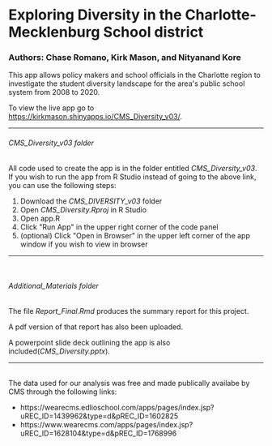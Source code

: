 # Exploring Diversity in the Charlotte-Mecklenburg School district

### Authors: Chase Romano, Kirk Mason, and Nityanand Kore

This app allows policy makers and school officials in the Charlotte region to investigate the student diversity landscape for 
the area's public school system from 2008 to 2020.

To view the live app go to https://kirkmason.shinyapps.io/CMS_Diversity_v03/.

<hr>

<h6>CMS_Diversity_v03 folder</h6>

All code used to create the app is in the folder entitled <em>CMS_Diversity_v03</em>. If you wish to run the app from R Studio instead of going to the above link, you can use the following steps:
<ol>
  <li>Download the <em>CMS_DIVERSITY_v03</em> folder</li>
  <li>Open <em>CMS_Diversity.Rproj</em> in R Studio</li>
  <li>Open app.R</li>
  <li>Click "Run App" in the upper right corner of the code panel</li>
  <li>(optional) Click "Open in Browser" in the upper left corner of the app window if you wish to view in browser</li>
</ol>

<hr>
  
<br>

<h6>Additional_Materials folder</h6>

The file <em>Report_Final.Rmd</em> produces the summary report for this project. 

A pdf version of that report has also been uploaded.

A powerpoint slide deck outlining the app is also included(<em>CMS_Diversity.pptx</em>).

<hr>

<br> 
The data used for our analysis was free and made publically availabe by CMS through the following links:
<ul>
  <li>https://wearecms.edlioschool.com/apps/pages/index.jsp?uREC_ID=1439962&type=d&pREC_ID=1602825</li>
  <li>https://www.wearecms.com/apps/pages/index.jsp?uREC_ID=1628104&type=d&pREC_ID=1768996</li>
 </ul>



